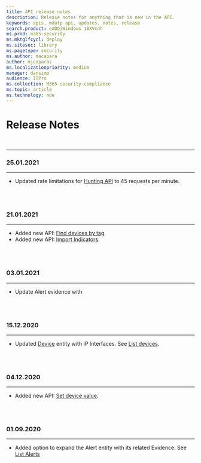 ```yaml
---
title: API release notes
description: Release notes for anything that is new in the API.
keywords: apis, mdatp api, updates, notes, release
search.product: eADQiWindows 10XVcnh
ms.prod: m365-security
ms.mktglfcycl: deploy
ms.sitesec: library
ms.pagetype: security
ms.author: macapara
author: mjcaparas
ms.localizationpriority: medium
manager: dansimp
audience: ITPro
ms.collection: M365-security-compliance
ms.topic: article
ms.technology: mde
---
```


# Release Notes
<br>
<hr>

### 25.01.2021
<hr>

- Updated rate limitations for [Hunting API](run-advanced-query-api.md) to 45 requests per minute. 

<br>
<br>

### 21.01.2021
<hr>

- Added new API: [Find devices by tag](machine-tags.md). 
- Added new API: [Import Indicators](import-ti-indicators.md). 

<br>
<br>

### 03.01.2021
<hr>

- Update Alert evidence with 

<br>
<br>

### 15.12.2020
<hr>

- Updated [Device](machine.md) entity with IP Interfaces. See [List devices](get-machines.md).

<br>
<br>

### 04.12.2020
<hr>

- Added new API: [Set device value](set-device-value.md).

<br>
<br>

### 01.09.2020
<hr>

- Added option to expand the Alert entity with its related Evidence. See [List Alerts](get-alerts.md)
